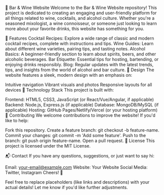 🍷 Bar & Wine Website
Welcome to the Bar & Wine Website repository! This project is dedicated to creating an engaging and user-friendly platform for all things related to wine, cocktails, and alcohol culture. Whether you're a seasoned mixologist, a wine connoisseur, or someone just looking to learn more about your favorite drinks, this website has something for you.

🌟 Features
Cocktail Recipes: Explore a wide range of classic and modern cocktail recipes, complete with instructions and tips.
Wine Guides: Learn about different wine varieties, pairing tips, and tasting notes.
Alcohol Basics: A beginner-friendly section to learn about spirits, beers, and other alcoholic beverages.
Bar Etiquette: Essential tips for hosting, bartending, or enjoying drinks responsibly.
Blog: Regular updates with the latest trends, tips, and insights from the world of alcohol and bar culture.
🎨 Design
The website features a sleek, modern design with an emphasis on:

Intuitive navigation
Vibrant visuals and photos
Responsive layouts for all devices
🚀 Technology Stack
This project is built with:

Frontend: HTML5, CSS3, JavaScript (or React/Vue/Angular, if applicable)
Backend: Node.js, Express.js (if applicable)
Database: MongoDB/MySQL (if applicable)
Hosting: GitHub Pages/Netlify/Vercel (or your hosting platform)
🤝 Contributing
We welcome contributions to improve the website! If you'd like to help:

Fork this repository.
Create a feature branch: git checkout -b feature-name.
Commit your changes: git commit -m 'Add some feature'.
Push to the branch: git push origin feature-name.
Open a pull request.
📝 License
This project is licensed under the MIT License.

📬 Contact
If you have any questions, suggestions, or just want to say hi:

Email: your-email@example.com
Website: Your Website
Social Media: Twitter, Instagram
Cheers! 🥂

Feel free to replace placeholders (like links and descriptions) with your actual details! Let me know if you'd like further adjustments.

